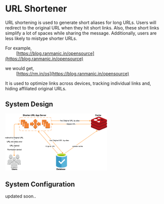 # URL Shortener

URL shortening is used to generate short aliases for long URLs. Users will redirect to the original URL when they hit short links. Also, these short links simplify a lot of spaces while sharing the message. Additionally, users are less likely to mistype shorter URLs.

For example,
<br/>&nbsp;  &nbsp;  &nbsp;  &nbsp;  &nbsp;[https://blog.ranmanic.in/opensource](https://blog.ranmanic.in/opensource)

we would get,
<br/>&nbsp;  &nbsp;  &nbsp;  &nbsp;  &nbsp;[https://rm.in/os](https://blog.ranmanic.in/opensource)

It is used to optimize links across devices, tracking individual links and, hiding affiliated original URLs.

## System Design
<img src="https://github.com/ran-jit/url-shortener/blob/master/url-shortener.png" alt="URL Shortener" width="65%">

## System Configuration
updated soon..
